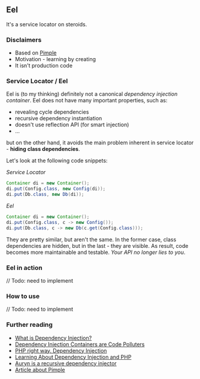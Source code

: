 ## Eel

It's a service locator on steroids.

### Disclaimers

* Based on [Pimple](https://pimple.symfony.com/)
* Motivation - learning by creating
* It isn't production code

### Service Locator / Eel

Eel is (to my thinking) definitely not a canonical *dependency injection container*. Eel does not have many important properties, such as:

* revealing cycle dependencies
* recursive dependency instantiation
* doesn't use reflection API (for smart injection)
* ...

but on the other hand, it avoids the main problem inherent in service locator - **hiding class dependencies**.

Let's look at the following code snippets:

*Service Locator*

```java
Container di = new Container();
di.put(Config.class, new Config(di));
di.put(Db.class, new Db(di));
```

*Eel*

```java
Container di = new Container();
di.put(Config.class, c -> new Config());
di.put(Db.class, c -> new Db(c.get(Config.class)));
```

They are pretty similar, but aren't the same. In the former case, class dependencies are hidden, but in the last - they are visible. As result, code becomes more maintainable and testable. *Your API no longer lies to you*.


### Eel in action

// Todo: need to implement

### How to use

// Todo: need to implement

### Further reading

* [What is Dependency Injection?](http://fabien.potencier.org/what-is-dependency-injection.html)
* [Dependency Injection Containers are Code Polluters](https://www.yegor256.com/2014/10/03/di-containers-are-evil.html)
* [PHP right way. Dependency Injection](https://phptherightway.com/#dependency_injection)
* [Learning About Dependency Injection and PHP](http://ralphschindler.com/2011/05/18/learning-about-dependency-injection-and-php)
* [Auryn is a recursive dependency injector](https://github.com/rdlowrey/auryn)
* [Article about Pimple](https://habr.com/ru/post/199296/)
